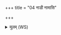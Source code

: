 +++
title = "04 नाडी नामासि"

+++
<details><summary>मूलम् (WS)</summary>

नाडी नामासि जनुषा सा सुरादरणी भव ।  
सखा हि भद्रस्त आसीद् वृक्षः स्वादुविकङ्कतः ॥ ५ ॥
</details>